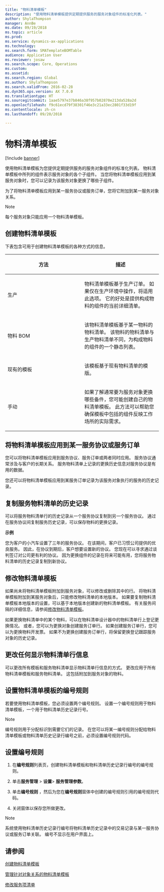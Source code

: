 ```yaml
---
title: "物料清单模板"
description: "使用物料清单模板提供定期提供服务的服务对象组件的标准化列表。"
author: ShylaThompson
manager: AnnBe
ms.date: 09/19/2018
ms.topic: article
ms.prod: 
ms.service: dynamics-ax-applications
ms.technology: 
ms.search.form: SMATemplateBOMTable
audience: Application User
ms.reviewer: josaw
ms.search.scope: Core, Operations
ms.custom: 
ms.assetid: 
ms.search.region: Global
ms.author: ShylaThompson
ms.search.validFrom: 2016-02-28
ms.dyn365.ops.version: AX 7.0.0
ms.translationtype: HT
ms.sourcegitcommit: 1aae5797e37b846a38f957b02870e213da528a2d
ms.openlocfilehash: f9c61ecd79f38301f46e3c21a33ec2801f33d19f
ms.contentlocale: zh-cn
ms.lasthandoff: 09/20/2018

---
```


# <a name="template-boms"></a>物料清单模板    

[!include [banner](../includes/banner.md)]


使用物料清单模板为您提供定期提供服务的服务对象组件的标准化列表。 物料清单模板中所列的组件表示服务对象的各个子组件。 当您将物料清单模板应用到某服务对象时，您可以记录为该服务对象更换了哪些子组件。

为了将物料清单模板应用到某一服务协议或服务订单，您将它附加到某一服务对象关系。


> [!NOTE]
> <P>每个服务对象只能应用一个物料清单模板。</P>

## <a name="create-a-template-bom"></a>创建物料清单模板

下表包含可用于创建物料清单模板的各种方式的信息。

<table>
<colgroup>
<col style="width: 50%" />
<col style="width: 50%" />
</colgroup>
<thead>
<tr class="header">
<th><p>方法</p></th>
<th><p> 描述</p></th>
</tr>
</thead>
<tbody>
<tr class="odd">
<td><p>生产</p></td>
<td><p>物料清单模板基于生产订单。 如果仅在生产环境中操作，将适用此选项。 它的好处是提供构成物料的组件的当前详细清单。</p></td>
</tr>
<tr class="even">
<td><p>物料 BOM</p></td>
<td><p>该物料清单模板基于某一物料的物料清单。 该物料的物料清单与生产物料清单不同，为构成物料的组件的一个静态列表。</p></td>
</tr>
<tr class="odd">
<td><p>现有的模板</p></td>
<td><p>该模板基于现有物料清单的模版。</p></td>
</tr>
<tr class="even">
<td><p>手动</p></td>
<td><p>如果了解通常要为服务对象更换哪些备件，您可能创建自己的物料清单模板。 此方法可以帮助您确保模板中包括的组件反映工作场所的实际需求。</p></td>
</tr>
</tbody>
</table>


## <a name="apply-the-template-bom-to-a-service-agreement-or-service-order"></a>将物料清单模板应用到某一服务协议或服务订单

您可以将物料清单模板应用到服务协议、服务订单或两者同时应用。 服务协议通常涉及与客户的长期关系。 服务物料清单上记录的更换历史信息对服务协议是有用的数据。

您还可以将物料清单模板应用到某服务订单记录为该服务对象执行的服务的历史记录。

## <a name="copy-the-history-of-a-service-bom"></a>复制服务物料清单的历史记录

可以将服务物料清单行的历史记录从一个服务协议复制到另一个服务协议。 通过在服务协议间复制服务历史记录，可以保存物料的更换记录。

**示例**

您为客户的小汽车设置了三年的服务协议。 在该期间，客户已习惯公司提供的优良服务。 因此，在协议到期后，客户想要设置新的协议。 您现在可以寻求通过谈判签订对公司更有利的协议。 因为更换组件的记录在将来可能有用，您将服务物料清单的历史记录复制到新协议。

## <a name="modify-the-template-bom"></a>修改物料清单模板

如果尚未将物料清单模板附加到服务对象，可以修改或删除其中的行。 将物料清单模板附加到某服务对象后，只能修改物料清单的本地版本。 如果要复制物料清单模板本地版本的设置，可以基于本地版本创建新的物料清单模板。 有关服务间隔的详细信息，请参阅[修改物料清单模板](modify-service-bom.md)。

如果更换物料清单中的某个物料，可以在物料清单设计器中的物料清单行上登记更换情况。 或者，您可以为更换对象创建服务订单行。 如果创建服务订单行，您可以为更换物料开发票。 如果不为更换创建服务订单行，将保留更换登记跟踪服务对象的历史记录。

## <a name="change-how-information-on-the-bom-line-is-displayed"></a>更改任何显示物料清单行信息

可以更改所有模板和服务物料清单显示物料清单行信息的方式。 更改应用于所有物料清单模板和服务物料清单。 这包括附加到服务对象的物料。

## <a name="set-up-number-sequences-for-template-boms"></a>设置物料清单模板的编号规则

若要使用物料清单模板，您必须设置两个编号规则。 设置一个编号规则用于物料清单模板，一个用于物料清单历史记录行号。


> [!NOTE]
> <P>编号规则用于分配标识到需要它们的记录。 在您可以将某一编号规则分配给物料清单模板或物料清单历史记录行编号之前，必须设置编号规则代码。</P>


## <a name="set-up-number-sequences"></a>设置编号规则

1.  在**编号规则**列表页，创建物料清单模板和物料清单历史记录行编号的编号规则。 

2.  单击**服务管理** \> **设置**\> **服务管理参数**。

3.  单击**编号规则** ，然后为您在**编号规则**窗体中创建的编号规则引用的编号规则代码。

4.  关闭窗体以保存您所做更改。


> [!NOTE]
> <P>系统使用物料清单历史记录行编号将物料清单历史记录中的交易记录与某一服务协议或服务订单关联。 编号不显示在用户界面上。</P>



## <a name="see-also"></a>请参阅

[创建物料清单模板](create-template-bom.md)

[管理针对对象关系的物料清单模板](manage-template-boms-on-object-relations.md)

[修改服务项清单](modify-service-bom.md)

 



